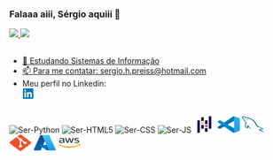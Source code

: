 ### Falaaa aiii, Sérgio aquiii  👋

<div>
  <a href="https://github.com/sergiohsp">
  <img height="170em" src="https://github-readme-stats.vercel.app/api?username=sergiohsp&theme=gotham&show_icons=true"
  include_all_commits=true&count_private=true"/>
  <img height="170em" src="https://github-readme-stats.vercel.app/api/top-langs/?username=sergiohsp&theme=gotham"/>
</div>
                                                                                                                 
<br>
                                                                                                                 
- 🌱 Estudando Sistemas de Informação
- 📫 Para me contatar: sergio.h.preiss@hotmail.com
- Meu perfil no Linkedin:  
  <a href="https://www.linkedin.com/in/s%C3%A9rgio-preiss/" target="_blank">
    <img align="center" alt="Ser-Linkedin" height="20" width="20" src="https://github.com/devicons/devicon/blob/master/icons/linkedin/linkedin-original.svg">
  </a>

<div style="display: inline_block"><br>
  <img align=center" alt="Ser-Python" height="30" width="40" src="https://cdn.jsdelivr.net/gh/devicons/devicon/icons/python/python-original.svg">
  <img align=center" alt="Ser-HTML5" height="30" width="40" src="https://cdn.jsdelivr.net/gh/devicons/devicon/icons/html5/html5-original.svg">
  <img align=center" alt="Ser-CSS" height="30" width="40" src="https://cdn.jsdelivr.net/gh/devicons/devicon/icons/css3/css3-original.svg">
  <img align=center" alt="Ser-JS" height="30" width="40" src="https://cdn.jsdelivr.net/gh/devicons/devicon/icons/javascript/javascript-original.svg">
  <img align=center" alt="Ser-Pandas" height="30" width="40" src="https://github.com/devicons/devicon/blob/master/icons/pandas/pandas-original.svg">
  <img align=center" alt="Ser-VsCode" height="30" width="40" src="https://github.com/devicons/devicon/blob/master/icons/vscode/vscode-original.svg">
  <img align=center" alt="Ser-mySQL" height="30" width="40" src="https://github.com/devicons/devicon/blob/master/icons/mysql/mysql-original.svg">
  <img align=center" alt="Ser-Git" height="30" width="40" src="https://github.com/devicons/devicon/blob/master/icons/git/git-original.svg">
  <img align=center" alt="Ser-Azure" height="30" width="40" src="https://github.com/devicons/devicon/blob/master/icons/azure/azure-original.svg">
  <img align=center" alt="Ser-AWS" height="30" width="40" src="https://github.com/devicons/devicon/blob/master/icons/amazonwebservices/amazonwebservices-original-wordmark.svg">

  
</div>
                                                                                                                                                    
 ##
